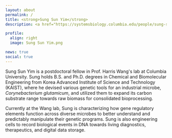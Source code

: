 ```yaml
---
layout: about
permalink: /
title: <strong>Sung Sun Yim</strong>
description: <a href="https://systemsbiology.columbia.edu/people/sung-sun-yim">Postdoctoral Fellow at Columbia University</a> | Systems & Synthetic Biology

profile:
  align: right
  image: Sung Sun Yim.png

news: true
social: true
---
```


Sung Sun Yim is a postdoctoral fellow in Prof. Harris Wang's lab at Columbia University. Sung holds B.S. and Ph.D. degrees in Chemical and Biomolecular Engineering from Korea Advanced Institute of Science and Technology (KAIST), where he devised various genetic tools for an industrial microbe, <i>Corynebacterium glutamicum</i>, and utilized them to expand its carbon substrate range towards raw biomass for consolidated bioprocessing.

Currently at the Wang lab, Sung is characterizing how gene regulatory elements function across diverse microbes to better understand and predictably manipulate their genetic programs. Sung is also engineering cells to record biological events in DNA towards living diagnostics, therapeutics, and digital data storage.